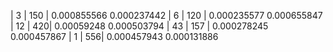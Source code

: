 | 3  | 150 | 0.000855566 0.000237442
| 6  | 120 | 0.000235577 0.000655847
| 12 | 420| 0.00059248 0.000503794
| 43 | 157 | 0.000278245 0.000457867
| 1  | 556| 0.000457943 0.000131886
